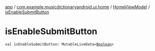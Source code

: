 [app](../../index.md) / [com.example.musicdictionaryandroid.ui.home](../index.md) / [HomeViewModel](index.md) / [isEnableSubmitButton](./is-enable-submit-button.md)

# isEnableSubmitButton

`val isEnableSubmitButton: MutableLiveData<`[`Boolean`](https://kotlinlang.org/api/latest/jvm/stdlib/kotlin/-boolean/index.html)`>`